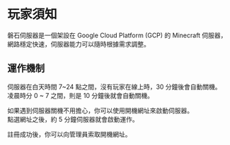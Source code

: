 # 玩家須知
磐石伺服器是一個架設在 Google Cloud Platform (GCP) 的 Minecraft 伺服器，  
網路穩定快速，伺服器能力可以隨時根據需求調整。

## 運作機制
伺服器在白天時間 7~24 點之間，沒有玩家在線上時，30 分鐘後會自動關機。  
凌晨時分 0 ~ 7 之間，則是 10 分鐘後就會自動關機。  
  
如果遇到伺服器關機不用擔心，你可以使用開機網址來啟動伺服器。  
點選網址之後，約 5 分鐘伺服器就會啟動運作。  
  
註冊成功後，你可以向管理員索取開機網址。
